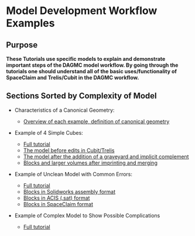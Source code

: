 # Model Development Workflow Examples

## Purpose

__These Tutorials use specific models to explain and demonstrate important steps of the DAGMC model workflow. By going through the tutorials one should understand all of the basic uses/functionality of SpaceClaim and Trelis/Cubit in the DAGMC workflow.__

## Sections Sorted by Complexity of Model

  * Characteristics of a Canonical Geometry:
     - [Overview of each example, definition of canonical geometry](CharacteristicsOfCanon.md)


  * Example of 4 Simple Cubes:
     - [Full tutorial](SimpleBlockX4.md)
     - [The model before edits in Cubit/Trelis](Simple100BlockX4.SAT)
     - [The model after the addition of a graveyard and implicit complement](Simple100BlockX4WGraveyardVoid.sat)
     - [Blocks and larger volumes after imprinting and  merging](Simple100BlockX4WGraveyardVoidMerged.sat)

  * Example of Unclean Model with Common Errors:
     - [Full tutorial](ErrorBlocks.md)
     - [Blocks in Solidworks assembly format](ErrorBlocks.SLDASM)
     - [Blocks in ACIS (.sat) format](ErrorBlocks.SAT)
     - [Blocks in SpaceClaim format](ErrorBlocks.scdoc)

  * Example of Complex Model to Show Possible Complications
     - [Full tutorial](ComplexAssembly.md)
